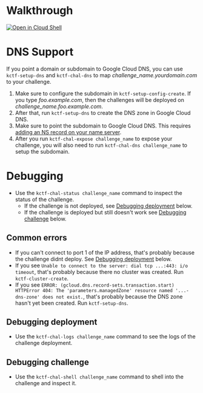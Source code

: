 # Walkthrough
[![Open in Cloud Shell](https://gstatic.com/cloudssh/images/open-btn.png)](https://console.cloud.google.com/cloudshell/open?git_repo=https://github.com/google/google-ctf&tutorial=infrastructure/kubernetes/walkthrough.md)

# DNS Support
If you point a domain or subdomain to Google Cloud DNS, you can use `kctf-setup-dns` and `kctf-chal-dns` to map *challenge_name.yourdomain.com* to your challenge.

1. Make sure to configure the subdomain in `kctf-setup-config-create`. If you type *foo.example.com*, then the challenges will be deployed on *challenge_name.foo.example.com*.
1. After that, run `kctf-setup-dns` to create the DNS zone in Google Cloud DNS.
1. Make sure to point the subdomain to Google Cloud DNS. This requires [adding an NS record on your name server](https://cloud.google.com/dns/docs/update-name-servers).
1. After you run `kctf-chal-expose challenge_name` to expose your challenge, you will also need to run `kctf-chal-dns challenge_name` to setup the subdomain.

# Debugging
 - Use the `kctf-chal-status challenge_name` command to inspect the status of the challenge.
   - If the challenge is not deployed, see [Debugging deployment](#debugging-deployment) below.
   - If the challenge is deployed but still doesn't work see [Debugging challenge](#debugging-challenge) below.

## Common errors
 - If you can't connect to port 1 of the IP address, that's probably because the challenge didnt deploy. See [Debugging deployment](#debugging-deployment) below.
 - If you see `Unable to connect to the server: dial tcp ...:443: i/o timeout`, that's probably because there no cluster was created. Run `kctf-cluster-create`.
 - If you see `ERROR: (gcloud.dns.record-sets.transaction.start) HTTPError 404: The 'parameters.managedZone' resource named '...-dns-zone' does not exist.`, that's probably because the DNS zone hasn't yet been created. Run `kctf-setup-dns`.

## Debugging deployment
 - Use the `kctf-chal-logs challenge_name` command to see the logs of the challenge deployment.

## Debugging challenge
 - Use the `kctf-chal-shell challenge_name` command to shell into the challenge and inspect it.
